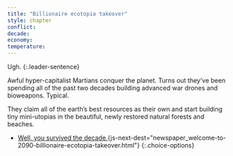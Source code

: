 ```yaml
---
title: "Billionaire ecotopia takeover"
style: chapter
conflict: 
decade: 
economy: 
temperature: 
---
```


Ugh.
{:.leader-sentence}

Awful hyper-capitalist Martians conquer the planet. Turns out they’ve been spending all of the past two decades building advanced war drones and bioweapons. Typical.

They claim all of the earth’s best resources as their own and start building tiny mini-utopias in the beautiful, newly restored natural forests and beaches.

- [Well, you survived the decade.](part-page_2090.html){js-next-dest="newspaper_welcome-to-2090-billionaire-ecotopia-takeover.html"}
{:.choice-options}
